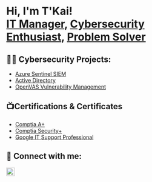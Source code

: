 <h1>Hi, I'm T'Kai! <br/><a href="https://github.com/joshmadakor1">IT Manager</a>, <a href="https://www.linkedin.com/in/joshmadakor/">Cybersecurity Enthusiast</a>, <a href="https://www.youtube.com/c/joshmadakor">Problem Solver</a></h1>

<h2>👨‍💻 Cybersecurity Projects:</h2>


  - [Azure Sentinel SIEM](https://github.com/joshmadakor1/Algorithms-Practice)
  - [Active Directory](https://github.com/joshmadakor1/4chan-Image-Analysis-Middleware-C964) 
  - [OpenVAS Vulnerability Management](https://github.com/joshmadakor1/Sentinel-Lab)
  
<h2>📺Certifications & Certificates  </h2>

- [Comptia A+](https://www.credly.com/badges/a8220ec5-a801-45d8-afaf-478e6ec609ed/linked_in_profile)
- [Comptia Security+](https://www.credly.com/badges/37be845e-8826-4faa-9644-608c81e5dc94/linked_in_profile)
- [Google IT Support Professional](https://www.coursera.org/account/accomplishments/professional-cert/PB2AN5VKQXR5?utm_source=link&utm_medium=certificate&utm_content=cert_image&utm_campaign=pdf_header_button&utm_product=prof)


<h2> 🤳 Connect with me:</h2>


[<img align="left" alt="tkai savage | LinkedIn" width="22px" src="https://cdn.jsdelivr.net/npm/simple-icons@v3/icons/linkedin.svg" />][linkedin]




[linkedin]: [https://www.linkedin.com/in/t%E2%80%99kai-savage-54b26417a]

<!--
**joshmadakor1/joshmadakor1** is a ✨ _special_ ✨ repository because its `README.md` (this file) appears on your GitHub profile.

Here are some ideas to get you started:

- 🔭 I’m currently working on ...
- 🌱 I’m currently learning ...
- 👯 I’m looking to collaborate on ...
- 🤔 I’m looking for help with ...
- 💬 Ask me about ...
- 📫 How to reach me: ...
- 😄 Pronouns: ...
- ⚡ Fun fact: ...
-->
